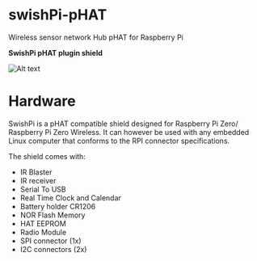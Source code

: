 # swishPi-pHAT
Wireless sensor network Hub pHAT for Raspberry Pi 

**SwishPi pHAT plugin shield**

![Alt text](/relative/path/to/img.jpg?raw=true "SwishPi pHAT")



# Hardware 

SwishPi is a pHAT compatible shield designed for Raspberry Pi Zero/ Raspberry Pi Zero Wireless. It can however be used with any embedded Linux computer that conforms to the RPI connector specifications.

The shield comes with:

*  IR Blaster
*  IR receiver
*  Serial To USB
*  Real Time Clock and Calendar
*  Battery holder CR1206
*  NOR Flash Memory
*  HAT EEPROM
*  Radio Module
*  SPI connector  (1x)
*  I2C connectors (2x)

